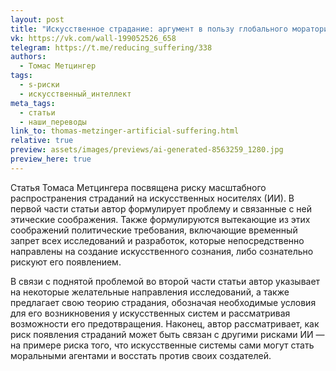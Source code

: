 ```yaml
---
layout: post
title: "Искусственное страдание: аргумент в пользу глобального моратория на синтетическую феноменологию"
vk: https://vk.com/wall-199052526_658
telegram: https://t.me/reducing_suffering/338
authors:
  - Томас Метцингер
tags:
  - s-риски
  - искусственный_интеллект
meta_tags:
  - статьи
  - наши_переводы
link_to: thomas-metzinger-artificial-suffering.html
relative: true
preview: assets/images/previews/ai-generated-8563259_1280.jpg
preview_here: true
---
```

Статья Томаса Метцингера посвящена риску масштабного распространения страданий на искусственных носителях (ИИ). В первой части статьи автор формулирует проблему и связанные с ней этические соображения. Также формулируются вытекающие из этих соображений политические требования, включающие временный запрет всех исследований и разработок, которые непосредственно направлены на создание искусственного сознания, либо сознательно рискуют его появлением.

В связи с поднятой проблемой во второй части статьи автор указывает на некоторые желательные направления исследований, а также предлагает свою теорию страдания, обозначая необходимые условия для его возникновения у искусственных систем и рассматривая возможности его предотвращения. Наконец, автор рассматривает, как риск появления страданий может быть связан с другими рисками ИИ — на примере риска того, что искусственные системы сами могут стать моральными агентами и восстать против своих создателей.
